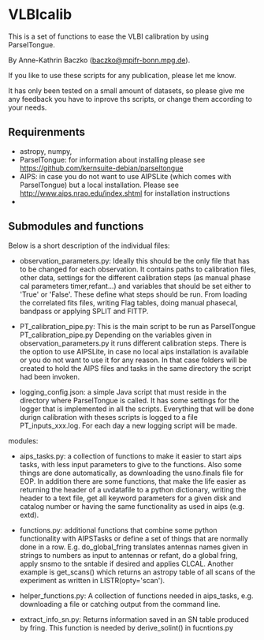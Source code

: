 # VLBIcalib
This is a set of functions to ease the VLBI calibration by using ParselTongue.

By Anne-Kathrin Baczko (baczko@mpifr-bonn.mpg.de).

If you like to use these scripts for any publication, please let me know.

It has only been tested on a small amount of datasets, so please give me any feedback you have to inprove ths scripts, or change them according to your needs.

## Requirenments
- astropy, numpy,
- ParselTongue: for information about installing please see https://github.com/kernsuite-debian/parseltongue 
- AIPS: in case you do not want to use AIPSLite (which comes with ParselTongue) but a local installation. Please see http://www.aips.nrao.edu/index.shtml for installation instructions
- 
## Submodules and functions
Below is a short description of the individual files:

- observation_parameters.py: Ideally this should be the only file that has to be changed for each observation. It contains paths to calibration files, other data, settings for the different calibration steps (as manual phase cal parameters timer,refant...) and variables that should be set either to 'True' or 'False'. These define what steps should be run. From loading the correlated fits files, writing Flag tables, doing manual phasecal, bandpass or applying SPLIT and FITTP.

- PT_calibration_pipe.py: This is the main script to be run as
    ParselTongue PT_calibration_pipe.py
   Depending on the variables given in observation_parameters.py it runs different calibration steps. There is the option to use AIPSLite, in case no local aips installation is available or you do not want to use it for any reason. In that case folders will be created to hold the AIPS files and tasks in the same directory the script had been invoken.
- logging_config.json: a simple Java script that must reside in the directory where ParselTongue is called. It has some settings for the logger that is implemented in all the scripts. Everything that will be done durign calibration with theses scripts is logged to a file PT_inputs_xxx.log. For each day a new logging script will be made.

modules:
 - aips_tasks.py: a collection of functions to make it easier to start aips tasks, with less input parameters to give to the functions. Also some things are done automatically, as downloading the usno.finals file for EOP. In addition there are some functions, that make the life easier as returning the header of a uvdatafile to a python dictionary, writing the header to a text file, get all keyword parameters for a given disk and catalog number or having the same functionality as used in aips (e.g. extd).

 - functions.py: additional functions that combine some python functionality with AIPSTasks or define a set of things that are normally done in a row. E.g. do_global_fring translates antennas names given in strings to numbers as input to antennas or refant, do a global fring, apply snsmo to the sntable if desired and applies CLCAL. Another example is get_scans() which returns an astropy table of all scans of the experiment as written in LISTR(opty='scan').

 - helper_functions.py: A collection of functions needed in aips_tasks, e.g. downloading a file or catching output from the command line.

 - extract_info_sn.py: Returns information saved in an SN table produced by fring. This function is needed by derive_solint() in fucntions.py
